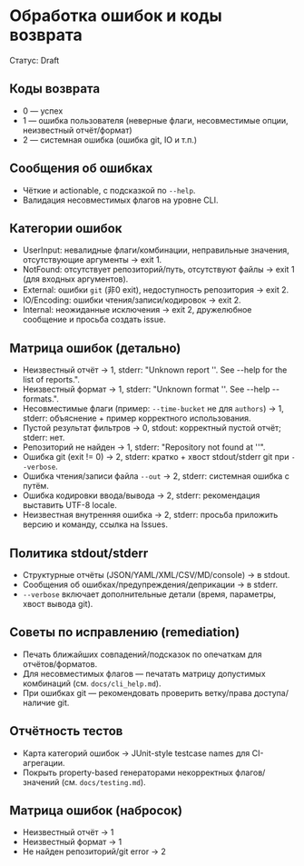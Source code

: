 # Обработка ошибок и коды возврата

Статус: Draft

## Коды возврата
- 0 — успех
- 1 — ошибка пользователя (неверные флаги, несовместимые опции, неизвестный отчёт/формат)
- 2 — системная ошибка (ошибка git, IO и т.п.)

## Сообщения об ошибках
- Чёткие и actionable, с подсказкой по `--help`.
- Валидация несовместимых флагов на уровне CLI.

## Категории ошибок
- UserInput: невалидные флаги/комбинации, неправильные значения, отсутствующие аргументы → exit 1.
- NotFound: отсутствует репозиторий/путь, отсутствуют файлы → exit 1 (для входных аргументов).
- External: ошибки `git` (非0 exit), недоступность репозитория → exit 2.
- IO/Encoding: ошибки чтения/записи/кодировок → exit 2.
- Internal: неожиданные исключения → exit 2, дружелюбное сообщение и просьба создать issue.

## Матрица ошибок (детально)
- Неизвестный отчёт → 1, stderr: "Unknown report '<name>'. See --help for the list of reports.".
- Неизвестный формат → 1, stderr: "Unknown format '<fmt>'. See --help --formats.".
- Несовместимые флаги (пример: `--time-bucket` не для `authors`) → 1, stderr: объяснение + пример корректного использования.
- Пустой результат фильтров → 0, stdout: корректный пустой отчёт; stderr: нет.
- Репозиторий не найден → 1, stderr: "Repository not found at '<path>'".
- Ошибка git (exit != 0) → 2, stderr: кратко + хвост stdout/stderr git при `--verbose`.
- Ошибка чтения/записи файла `--out` → 2, stderr: системная ошибка с путём.
- Ошибка кодировки ввода/вывода → 2, stderr: рекомендация выставить UTF-8 locale.
- Неизвестная внутренняя ошибка → 2, stderr: просьба приложить версию и команду, ссылка на Issues.

## Политика stdout/stderr
- Структурные отчёты (JSON/YAML/XML/CSV/MD/console) → в stdout.
- Сообщения об ошибках/предупреждения/деприкации → в stderr.
- `--verbose` включает дополнительные детали (время, параметры, хвост вывода git).

## Советы по исправлению (remediation)
- Печать ближайших совпадений/подсказок по опечаткам для отчётов/форматов.
- Для несовместимых флагов — печатать матрицу допустимых комбинаций (см. `docs/cli_help.md`).
- При ошибках git — рекомендовать проверить ветку/права доступа/наличие git.

## Отчётность тестов
- Карта категорий ошибок → JUnit-style testcase names для CI-агрегации.
- Покрыть property-based генераторами некорректных флагов/значений (см. `docs/testing.md`).

## Матрица ошибок (набросок)
- Неизвестный отчёт → 1
- Неизвестный формат → 1
- Не найден репозиторий/git error → 2
